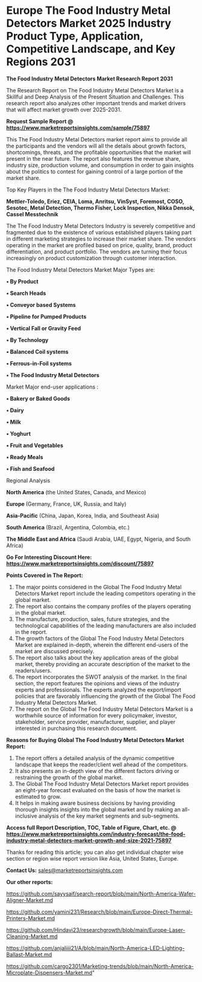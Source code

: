  # Europe The Food Industry Metal Detectors Market 2025 Industry Product Type, Application, Competitive Landscape, and Key Regions 2031

<strong>The Food Industry Metal Detectors Market Research Report 2031</strong>

The Research Report on The Food Industry Metal Detectors Market is a Skillful and Deep Analysis of the Present Situation and Challenges. This research report also analyzes other important trends and market drivers that will affect market growth over 2025-2031.

<strong>Request Sample Report @ <a href=https://www.marketreportsinsights.com/sample/75897>https://www.marketreportsinsights.com/sample/75897</a></strong>

This The Food Industry Metal Detectors market report aims to provide all the participants and the vendors will all the details about growth factors, shortcomings, threats, and the profitable opportunities that the market will present in the near future. The report also features the revenue share, industry size, production volume, and consumption in order to gain insights about the politics to contest for gaining control of a large portion of the market share.

Top Key Players in the The Food Industry Metal Detectors Market:

<strong>Mettler-Toledo, Eriez, CEIA, Loma, Anritsu, VinSyst, Foremost, COSO, Sesotec, Metal Detection, Thermo Fisher, Lock Inspection, Nikka Densok, Cassel Messtechnik</strong>

The The Food Industry Metal Detectors Industry is severely competitive and fragmented due to the existence of various established players taking part in different marketing strategies to increase their market share. The vendors operating in the market are profiled based on price, quality, brand, product differentiation, and product portfolio. The vendors are turning their focus increasingly on product customization through customer interaction.

The Food Industry Metal Detectors Market Major Types are:

<strong>• By Product

• Search Heads

• Conveyor based Systems

• Pipeline for Pumped Products

• Vertical Fall or Gravity Feed

• By Technology

• Balanced Coil systems

• Ferrous-in-Foil systems

• The Food Industry Metal Detectors</strong>

Market Major end-user applications :

<strong>• Bakery or Baked Goods

• Dairy

• Milk

• Yoghurt

• Fruit and Vegetables

• Ready Meals

• Fish and Seafood</strong>

Regional Analysis

</u><strong><b>North America</b></strong> (the United States, Canada, and Mexico)

<strong><b>Europe </b></strong>(Germany, France, UK, Russia, and Italy)

<strong><b>Asia-Pacific</b></strong> (China, Japan, Korea, India, and Southeast Asia)

<strong><b>South America</b></strong> (Brazil, Argentina, Colombia, etc.)

<strong><b>The Middle East and Africa</b></strong> (Saudi Arabia, UAE, Egypt, Nigeria, and South Africa)

<strong>Go For Interesting Discount Here: <a href=https://www.marketreportsinsights.com/discount/75897>https://www.marketreportsinsights.com/discount/75897</a></strong>

<strong>Points Covered in The Report:</strong>
<ol>
  <li>The major points considered in the Global The Food Industry Metal Detectors Market report include the leading competitors operating in the global market.</li>
  <li>The report also contains the company profiles of the players operating in the global market.</li>
  <li>The manufacture, production, sales, future strategies, and the technological capabilities of the leading manufacturers are also included in the report.</li>
  <li>The growth factors of the Global The Food Industry Metal Detectors Market are explained in-depth, wherein the different end-users of the market are discussed precisely.</li>
  <li>The report also talks about the key application areas of the global market, thereby providing an accurate description of the market to the readers/users.</li>
  <li>The report incorporates the SWOT analysis of the market. In the final section, the report features the opinions and views of the industry experts and professionals. The experts analyzed the export/import policies that are favorably influencing the growth of the Global The Food Industry Metal Detectors Market.</li>
  <li>The report on the Global The Food Industry Metal Detectors Market is a worthwhile source of information for every policymaker, investor, stakeholder, service provider, manufacturer, supplier, and player interested in purchasing this research document.</li>
</ol>
<strong>Reasons for Buying Global The Food Industry Metal Detectors Market Report:</strong>

<ol>
  <li>The report offers a detailed analysis of the dynamic competitive landscape that keeps the reader/client well ahead of the competitors.</li>
  <li>It also presents an in-depth view of the different factors driving or restraining the growth of the global market.</li>
  <li>The Global The Food Industry Metal Detectors Market report provides an eight-year forecast evaluated on the basis of how the market is estimated to grow.</li>
  <li>It helps in making aware business decisions by having providing thorough insights insights into the global market and by making an all-inclusive analysis of the key market segments and sub-segments.</li>
</ol>
<strong>Access full Report Description, TOC, Table of Figure, Chart, etc. @ <a href=https://www.marketreportsinsights.com/industry-forecast/the-food-industry-metal-detectors-market-growth-and-size-2021-75897>https://www.marketreportsinsights.com/industry-forecast/the-food-industry-metal-detectors-market-growth-and-size-2021-75897</a></strong>


Thanks for reading this article; you can also get individual chapter wise section or region wise report version like Asia, United States, Europe.

<strong>Contact Us:</strong>
sales@marketreportsinsights.com

<strong>Our other reports:</strong>

<a href=https://github.com/sayysaif/search-report/blob/main/North-America-Wafer-Aligner-Market.md>https://github.com/sayysaif/search-report/blob/main/North-America-Wafer-Aligner-Market.md</a>

<a href=https://github.com/yamini231/Research/blob/main/Europe-Direct-Thermal-Printers-Market.md>https://github.com/yamini231/Research/blob/main/Europe-Direct-Thermal-Printers-Market.md</a>

<a href=https://github.com/Hindavi23/researchgrowth/blob/main/Europe-Laser-Cleaning-Market.md>https://github.com/Hindavi23/researchgrowth/blob/main/Europe-Laser-Cleaning-Market.md</a>

<a href=https://github.com/anjaliiii21/A/blob/main/North-America-LED-Lighting-Ballast-Market.md>https://github.com/anjaliiii21/A/blob/main/North-America-LED-Lighting-Ballast-Market.md</a>

<a href=https://github.com/cargo2301/Marketing-trends/blob/main/North-America-Microplate-Dispensers-Market.md>https://github.com/cargo2301/Marketing-trends/blob/main/North-America-Microplate-Dispensers-Market.md</a>"
